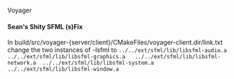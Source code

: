 Voyager


#### Sean's Shity SFML (s)Fix
In build/src/voyager-{server/client}/CMakeFiles/voyager-client.dir/link.txt change the two instances of -lsfml to 
`../../ext/sfml/lib/libsfml-audio.a 
 ../../ext/sfml/lib/libsfml-graphics.a  
 ../../ext/sfml/lib/libsfml-network.a 
 ../../ext/sfml/lib/libsfml-system.a 
 ../../ext/sfml/lib/libsfml-window.a`
